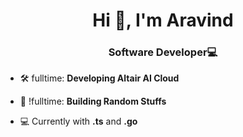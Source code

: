 <h1 align="center">Hi 👋, I'm Aravind</h1>
<h3 align="center">Software Developer💻</h3>

- 🛠️ fulltime: **Developing Altair AI Cloud**

- 🌱 !fulltime: **Building Random Stuffs**

- 💻 Currently with **.ts** and **.go**
